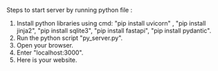Steps to start server by running python file :
1. Install python libraries using cmd: "pip install uvicorn" , "pip install jinja2", "pip install sqlite3", "pip install fastapi", "pip install pydantic".
2. Run the python script "py_server.py".
3. Open your browser.
4. Enter "localhost:3000".
5. Here is your website.
